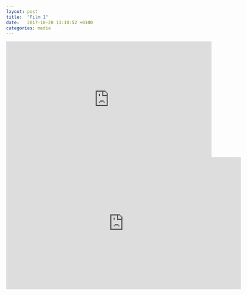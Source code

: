 ```yaml
---
layout: post
title:  "Film 1"
date:   2017-10-28 13:10:52 +0100
categories: media
---
```


<iframe width="560" height="315" src="https://www.youtube.com/embed/rO-LZZdSmkg" frameborder="0" allowfullscreen></iframe>

<iframe src="https://player.vimeo.com/video/238955870" width="640" height="360" frameborder="0" webkitallowfullscreen mozallowfullscreen allowfullscreen></iframe>
